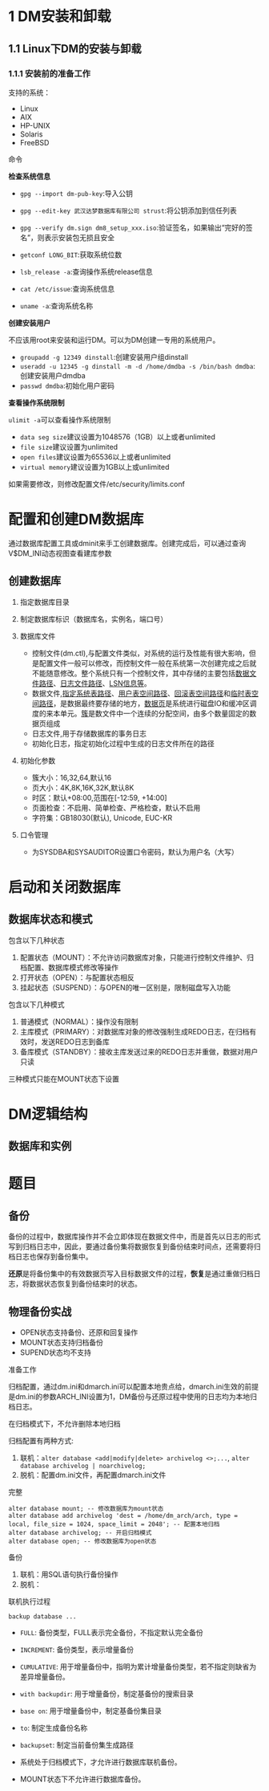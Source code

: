# 1 DM安装和卸载

## 1.1 Linux下DM的安装与卸载

### 1.1.1 安装前的准备工作

支持的系统：

* Linux
* AIX
* HP-UNIX
* Solaris
* FreeBSD
  
命令

**检查系统信息**

* `gpg --import dm-pub-key`:导入公钥
* `gpg --edit-key 武汉达梦数据库有限公司 strust`:将公钥添加到信任列表
* `gpg --verify dm.sign dm8_setup_xxx.iso`:验证签名，如果输出“完好的签名”，则表示安装包无损且安全

* `getconf LONG_BIT`:获取系统位数
* `lsb_release -a`:查询操作系统release信息
* `cat /etc/issue`:查询系统信息
* `uname -a`:查询系统名称

**创建安装用户**

不应该用root来安装和运行DM。可以为DM创建一专用的系统用户。

* `groupadd -g 12349 dinstall`:创建安装用户组dinstall
* `useradd -u 12345 -g dinstall -m -d /home/dmdba -s /bin/bash dmdba`:创建安装用户dmdba
* `passwd dmdba`:初始化用户密码

**查看操作系统限制**

`ulimit -a`可以查看操作系统限制

* `data seg size`建议设置为1048576（1GB）以上或者unlimited
* `file size`建议设置为unlimited
* `open files`建议设置为65536以上或者unlimited
* `virtual memory`建议设置为1GB以上或unlimited

如果需要修改，则修改配置文件/etc/security/limits.conf

# 配置和创建DM数据库

通过数据库配置工具或dminit来手工创建数据库。创建完成后，可以通过查询V$DM_INI动态视图查看建库参数

## 创建数据库

1. 指定数据库目录
2. 制定数据库标识（数据库名，实例名，端口号）
3. 数据库文件
   * 控制文件(dm.ctl),与配置文件类似，对系统的运行及性能有很大影响，但是配置文件一般可以修改，而控制文件一般在系统第一次创建完成之后就不能随意修改。整个系统只有一个控制文件，其中存储的主要包括<u>数据文件路径</u>、<u>日志文件路径</u>、<u>LSN信息等</u>。
   * 数据文件,<u>指定系统表路径</u>、<u>用户表空间路径</u>、<u>回滚表空间路径</u>和<u>临时表空间路径</u>，是数据最终要存储的地方，<u>数据页</u>是系统进行磁盘IO和缓冲区调度的来本单元。<u>簇</u>是数文件中一个连续的分配空间，由多个数量固定的数据页组成
   * 日志文件,用于存储数据库的事务日志
   * 初始化日志，指定初始化过程中生成的日志文件所在的路径
4. 初始化参数

   * 簇大小：16,32,64,默认16
   * 页大小：4K,8K,16K,32K,默认8K
   * 时区：默认+08:00,范围在[-12:59, +14:00]
   * 页面检查：不启用、简单检查、严格检查，默认不启用
   * 字符集：GB18030(默认), Unicode, EUC-KR
5. 口令管理
   * 为SYSDBA和SYSAUDITOR设置口令密码，默认为用户名（大写）

# 启动和关闭数据库

## 数据库状态和模式

包含以下几种状态

1. 配置状态（MOUNT）：不允许访问数据库对象，只能进行控制文件维护、归档配置、数据库模式修改等操作
2. 打开状态（OPEN）：与配置状态相反
3. 挂起状态（SUSPEND）：与OPEN的唯一区别是，限制磁盘写入功能

包含以下几种模式

1. 普通模式（NORMAL）：操作没有限制
2. 主库模式（PRIMARY）：对数据库对象的修改强制生成REDO日志，在归档有效时，发送REDO日志到备库
3. 备库模式（STANDBY）：接收主库发送过来的REDO日志并重做，数据对用户只读

三种模式只能在MOUNT状态下设置

# DM逻辑结构

## 数据库和实例

# 题目

## 备份

备份的过程中，数据库操作并不会立即体现在数据文件中，而是首先以日志的形式写到归档日志中，因此，要通过备份集将数据恢复到备份结束时间点，还需要将归档日志也保存到备份集中。

**还原**是将备份集中的有效数据页写入目标数据文件的过程，**恢复**是通过重做归档日志，将数据状态恢复到备份结束时的状态。

## 物理备份实战

* OPEN状态支持备份、还原和回复操作
* MOUNT状态支持归档备份
* SUPEND状态均不支持

准备工作

归档配置，通过dm.ini和dmarch.ini可以配置本地贵点给，dmarch.ini生效的前提是dm.ini的参数ARCH_INI设置为1，DM备份与还原过程中使用的日志均为本地归档日志。

在归档模式下，不允许删除本地归档

归档配置有两种方式:

1. 联机：`alter database <add|modify|delete> archivelog <>;...`, `alter database archivelog | noarchivelog;`
2. 脱机：配置dm.ini文件，再配置dmarch.ini文件

完整

```
alter database mount; -- 修改数据库为mount状态
alter database add archivelog 'dest = /home/dm_arch/arch, type = local, file_size = 1024, space_limit = 2048'; -- 配置本地归档
alter database archivelog; -- 开启归档模式
alter database open; -- 修改数据库为open状态
```

备份

1. 联机：用SQL语句执行备份操作
2. 脱机：

联机执行过程

`backup database ...`

* `FULL`: 备份类型，FULL表示完全备份，不指定默认完全备份
* `INCREMENT`: 备份类型，表示增量备份
* `CUMULATIVE`: 用于增量备份中，指明为累计增量备份类型，若不指定则缺省为差异增量备份。
* `with backupdir`: 用于增量备份，制定基备份的搜索目录
* `base on`: 用于增量备份中，制定基备份集目录
* `to`: 制定生成备份名称
* `backupset`: 制定当前备份集生成路径

* 系统处于归档模式下，才允许进行数据库联机备份。
* MOUNT状态下不允许进行数据库备份。

